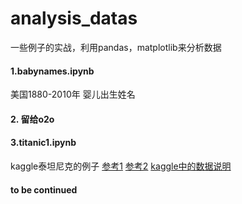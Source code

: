 # analysis_datas
一些例子的实战，利用pandas，matplotlib来分析数据
#### 1.babynames.ipynb
美国1880-2010年 婴儿出生姓名

#### 2. 留给o2o


#### 3.titanic1.ipynb
kaggle泰坦尼克的例子
  [参考1](https://tianchi.aliyun.com/notebook-ai/detail?spm=5176.12282042.0.0.1dce290aVqiKjk&postId=6772)
  [参考2](https://blog.csdn.net/Koala_Tree/article/details/78725881)
  [kaggle中的数据说明](https://www.kaggle.com/c/titanic/data)

#### to be continued
